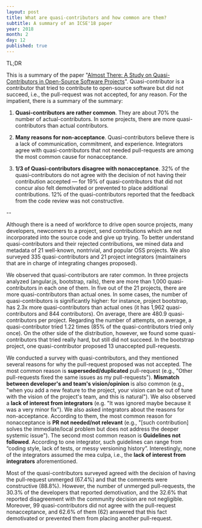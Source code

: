 ```yaml
---
layout: post
title: What are quasi-contributors and how common are them?
subtitle: A summary of an ICSE'18 paper
year: 2018
month: 2
day: 12
published: true
---
```



TL;DR

This is a summary of the paper "[Almost There: A Study on Quasi-Contributors in Open-Source Software Projects](http://gustavopinto.github.io/lost+found/icse2018.pdf)". Quasi-contributor is a contributor that tried to contribute to open-source software but did not succeed, i.e., the pull-request was not accepted, for any reason. For the impatient, there is a summary of the summary:

1. **Quasi-contributors are rather common**. They are about 70% the number of actual-contributors. In some projects, there are more quasi-contributors than actual contributors.

2. **Many reasons for non-acceptance**. Quasi-contributors believe there is a lack of communication, commitment, and experience. Integrators agree with quasi-contributors that not needed pull-requests are among the most common cause for nonacceptance.

3. **1/3 of Quasi-contributors disagree with nonacceptance**. 32% of the quasi-contributors do not agree with the decision of not having their contribution accepted — for 19% of quasi-contributors that did not concur also felt demotivated or prevented to place additional contributions. 12% of the quasi-contributors reported that the feedback from the code review was not constructive.

--

Although there is a need of workforce to drive open source projects, many developers, newcomers to a project, send contributions which are not incorporated into the source code and give up trying. To better understand quasi-contributors and their rejected contributions, we mined data and metadata of 21 well-known, nontrivial, and popular OSS projects. We also surveyed 335 quasi-contributors and 21 project integrators (maintainers that are in charge of integrating changes proposed).

We observed that quasi-contributors are rater common. In three projects analyzed (angular.js, bootstrap, rails), there are more than 1,000 quasi-contributors in each one of them. In five out of the 21 projects, there are more quasi-contributors than actual ones. In some cases, the number of quasi-contributors is significantly higher: for instance, project bootstrap, has 2.3x more quasi-contributors than actual ones (it has 1,962 quasi-contributors and 844 contributors). On average, there are 480.9 quasi-contributors per project. Regarding the number of attempts, on average, a quasi-contributor tried  1.22 times (85% of the quasi-contributors tried only once). On the other side of the distribution, however, we found some quasi-contributors that tried really hard, but still did not succeed. In the bootstrap project, one quasi-contributor proposed 13 unaccepted pull-requests.

We conducted a survey with quasi-contributors, and they mentioned several reasons for why the pull-request proposed was not accepted. The most common reason is **superseded/duplicated** pull-request (e.g., "Other pull-requests fixed the same issues as my pull-requests"). **Mismatch between developer's and team's vision/opinion** is also common (e.g., "when you add a new feature to the project, your vision can be out of tune with the vision of the project's team, and this is natural"). We also observed a **lack of interest from integrators** (e.g. "It was ignored maybe because it was a very minor fix"). We also asked integrators about the reasons for non-acceptance. According to them, the most common reason for nonacceptance is **PR not needed/not relevant** (e.g., "[such contribution] solves the immediate/local problem but does not address the deeper systemic issue"). The second most common reason is **Guidelines not followed**. According to one integrator, such guidelines can range from “coding style, lack of tests, or messy versioning history”. Interestingly, none of the integrators assumed the mea culpa, i.e., the **lack of interest from integrators** aforementioned.

Most of the quasi-contributors surveyed agreed with the decision of having the pull-request unmerged (67.4%) and that the comments were constructive (88.8%). However, the number of unmerged pull-requests, the 30.3% of the developers that reported demotivation, and the 32.6% that reported disagreement with the community decision are not negligible. Moreover, 99 quasi-contributors did not agree with the pull-request nonacceptance, and 62.6% of them (62) answered that this fact demotivated or prevented them from placing another pull-request.
